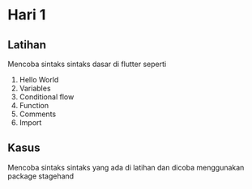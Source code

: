 # Hari 1
## Latihan
Mencoba sintaks sintaks dasar di flutter seperti
1. Hello World
2. Variables
3. Conditional flow
4. Function
5. Comments
6. Import

## Kasus
Mencoba sintaks sintaks yang ada di latihan dan dicoba menggunakan package stagehand